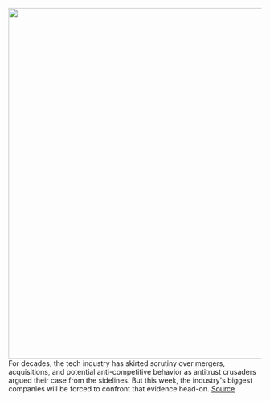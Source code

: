 <img src='https://cdn.vox-cdn.com/thumbor/L3yDSvfIAsVu9Ilsc4lQAhhlxnI=/0x0:2050x1367/1200x800/filters:focal(861x520:1189x848)/cdn.vox-cdn.com/uploads/chorus_image/image/67120899/VRG_ILLO_4109_001.0.jpg' width='700px' /><br/>
For decades, the tech industry has skirted scrutiny over mergers, acquisitions, and potential anti-competitive behavior as antitrust crusaders argued their case from the sidelines. But this week, the industry's biggest companies will be forced to confront that evidence head-on.
<a href='https://www.theverge.com/2020/7/28/21344920/big-tech-ceo-antitrust-hearing-apple-facebook-amazon-google-facebook'> Source <a/>